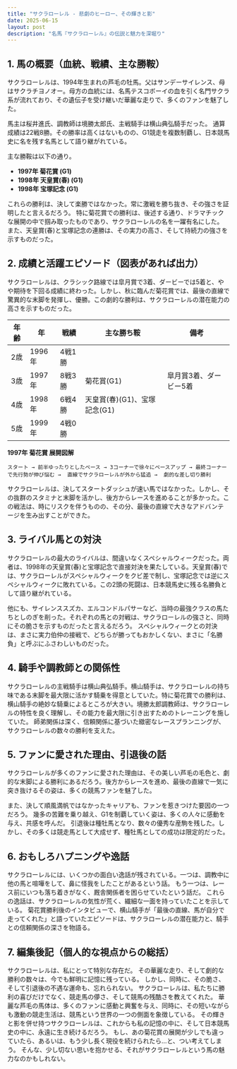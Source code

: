```yaml
---
title: "サクラローレル - 悲劇のヒーロー、その輝きと影"
date: 2025-06-15
layout: post
description: "名馬『サクラローレル』の伝説と魅力を深堀り"
---
```


## 1. 馬の概要（血統、戦績、主な勝鞍）

サクラローレルは、1994年生まれの芦毛の牡馬。父はサンデーサイレンス、母はサクラチヨノオー。母方の血統には、名馬テスコボーイの血を引く名門サクラ系が流れており、その遺伝子を受け継いだ華麗な走りで、多くのファンを魅了した。

馬主は桜井進氏、調教師は境勝太郎氏、主戦騎手は横山典弘騎手だった。  通算成績は22戦8勝。その勝率は高くはないものの、G1競走を複数制覇し、日本競馬史に名を残す名馬として語り継がれている。

主な勝鞍は以下の通り。

* **1997年  菊花賞 (G1)**
* **1998年  天皇賞(春) (G1)**
* **1998年  宝塚記念 (G1)**


これらの勝利は、決して楽勝ではなかった。常に激戦を勝ち抜き、その強さを証明したと言えるだろう。  特に菊花賞での勝利は、後述する通り、ドラマチックな展開の中で掴み取ったものであり、サクラローレルの名を一躍有名にした。  また、天皇賞(春)と宝塚記念の連勝は、その実力の高さ、そして持続力の強さを示すものだった。


## 2. 成績と活躍エピソード（図表があれば出力）

サクラローレルは、クラシック路線では皐月賞で3着、ダービーでは5着と、やや期待を下回る成績に終わった。しかし、秋に臨んだ菊花賞では、最後の直線で驚異的な末脚を発揮し、優勝。この劇的な勝利は、サクラローレルの潜在能力の高さを示すものだった。

| 年齢 | 年 | 戦績 | 主な勝ち鞍 | 備考 |
|---|---|---|---|---|
| 2歳 | 1996年 | 4戦1勝 |  |  |
| 3歳 | 1997年 | 8戦3勝 | 菊花賞(G1) | 皐月賞3着、ダービー5着 |
| 4歳 | 1998年 | 6戦4勝 | 天皇賞(春)(G1)、宝塚記念(G1) |  |
| 5歳 | 1999年 | 4戦0勝 |  |  |


**1997年 菊花賞 展開図解**

```
スタート → 前半ゆったりとしたペース → 3コーナーで徐々にペースアップ → 最終コーナーで先行勢が伸び悩む →  直線でサクラローレルが外から猛追 →  劇的な差し切り勝利
```

サクラローレルは、決してスタートダッシュが速い馬ではなかった。しかし、その抜群のスタミナと末脚を活かし、後方からレースを進めることが多かった。この戦法は、時にリスクを伴うものの、その分、最後の直線で大きなアドバンテージを生み出すことができた。


## 3. ライバル馬との対決

サクラローレルの最大のライバルは、間違いなくスペシャルウィークだった。両者は、1998年の天皇賞(春)と宝塚記念で直接対決を果たしている。天皇賞(春)では、サクラローレルがスペシャルウィークをクビ差で制し、宝塚記念では逆にスペシャルウィークに敗れている。この2頭の死闘は、日本競馬史に残る名勝負として語り継がれている。

他にも、サイレンススズカ、エルコンドルパサーなど、当時の最強クラスの馬たちとしのぎを削った。それぞれの馬との対戦は、サクラローレルの強さと、同時にその脆さを示すものだったと言えるだろう。  スペシャルウィークとの対決は、まさに実力伯仲の接戦で、どちらが勝ってもおかしくない、まさに「名勝負」と呼ぶにふさわしいものだった。


## 4. 騎手や調教師との関係性

サクラローレルの主戦騎手は横山典弘騎手。横山騎手は、サクラローレルの持ち味である末脚を最大限に活かす騎乗を得意としていた。特に菊花賞での勝利は、横山騎手の絶妙な騎乗によるところが大きい。境勝太郎調教師は、サクラローレルの特性を良く理解し、その能力を最大限に引き出すためのトレーニングを施していた。  師弟関係は深く、信頼関係に基づいた緻密なレースプランニングが、サクラローレルの数々の勝利を支えた。


## 5. ファンに愛された理由、引退後の話

サクラローレルが多くのファンに愛された理由は、その美しい芦毛の毛色と、劇的な末脚による勝利にあるだろう。後方からレースを進め、最後の直線で一気に突き抜けるその姿は、多くの競馬ファンを魅了した。

また、決して順風満帆ではなかったキャリアも、ファンを惹きつけた要因の一つだろう。  幾多の苦難を乗り越え、G1を制覇していく姿は、多くの人々に感動を与え、共感を呼んだ。  引退後は種牡馬となり、数々の優秀な産駒を残した。しかし、その多くは競走馬として大成せず、種牡馬としての成功は限定的だった。


## 6. おもしろハプニングや逸話

サクラローレルには、いくつかの面白い逸話が残されている。一つは、調教中に他の馬と喧嘩をして、鼻に怪我をしたことがあるという話。  もう一つは、レース前にいつも落ち着きがなく、厩舎関係者を困らせていたという話だ。  これらの逸話は、サクラローレルの気性が荒く、繊細な一面を持っていたことを示している。  菊花賞勝利後のインタビューで、横山騎手が「最後の直線、馬が自分で走ってくれた」と語っていたエピソードは、サクラローレルの潜在能力と、騎手との信頼関係の深さを物語る。


## 7. 編集後記（個人的な視点からの総括）

サクラローレルは、私にとって特別な存在だ。  その華麗な走り、そして劇的な勝利の数々は、今でも鮮明に記憶に残っている。  しかし、同時に、その脆さ、そして引退後の不遇な運命も、忘れられない。  サクラローレルは、私たちに勝利の喜びだけでなく、競走馬の儚さ、そして競馬の残酷さを教えてくれた。  華麗な芦毛の馬体は、多くのファンに感動と興奮を与え、同時に、その短いながらも激動の競走生活は、競馬という世界の一つの側面を象徴している。  その輝きと影を併せ持つサクラローレルは、これからも私の記憶の中に、そして日本競馬史の中に、永遠に生き続けるだろう。  もし、あの菊花賞の展開が少しでも違っていたら、あるいは、もう少し長く現役を続けられたら…と、つい考えてしまう。  そんな、少し切ない思いを抱かせる、それがサクラローレルという馬の魅力なのかもしれない。
